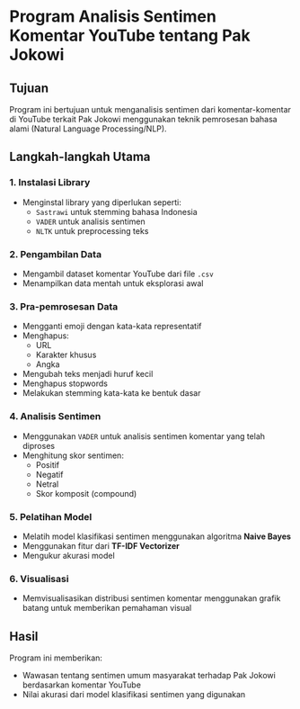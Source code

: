 
# Program Analisis Sentimen Komentar YouTube tentang Pak Jokowi

## Tujuan
Program ini bertujuan untuk menganalisis sentimen dari komentar-komentar di YouTube terkait Pak Jokowi menggunakan teknik pemrosesan bahasa alami (Natural Language Processing/NLP).

## Langkah-langkah Utama

### 1. Instalasi Library
- Menginstal library yang diperlukan seperti:
  - `Sastrawi` untuk stemming bahasa Indonesia
  - `VADER` untuk analisis sentimen
  - `NLTK` untuk preprocessing teks

### 2. Pengambilan Data
- Mengambil dataset komentar YouTube dari file `.csv`
- Menampilkan data mentah untuk eksplorasi awal

### 3. Pra-pemrosesan Data
- Mengganti emoji dengan kata-kata representatif
- Menghapus:
  - URL
  - Karakter khusus
  - Angka
- Mengubah teks menjadi huruf kecil
- Menghapus stopwords
- Melakukan stemming kata-kata ke bentuk dasar

### 4. Analisis Sentimen
- Menggunakan `VADER` untuk analisis sentimen komentar yang telah diproses
- Menghitung skor sentimen:
  - Positif
  - Negatif
  - Netral
  - Skor komposit (compound)

### 5. Pelatihan Model
- Melatih model klasifikasi sentimen menggunakan algoritma **Naive Bayes**
- Menggunakan fitur dari **TF-IDF Vectorizer**
- Mengukur akurasi model

### 6. Visualisasi
- Memvisualisasikan distribusi sentimen komentar menggunakan grafik batang untuk memberikan pemahaman visual

## Hasil
Program ini memberikan:
- Wawasan tentang sentimen umum masyarakat terhadap Pak Jokowi berdasarkan komentar YouTube
- Nilai akurasi dari model klasifikasi sentimen yang digunakan
